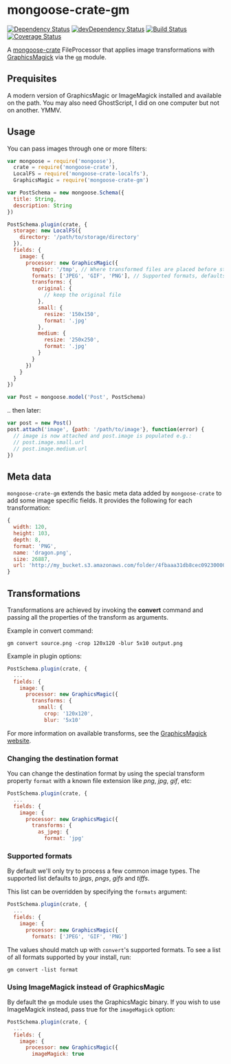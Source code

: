 # mongoose-crate-gm

[![Dependency Status](https://david-dm.org/achingbrain/mongoose-crate-gm.svg?theme=shields.io)](https://david-dm.org/achingbrain/mongoose-crate-gm) [![devDependency Status](https://david-dm.org/achingbrain/mongoose-crate-gm/dev-status.svg?theme=shields.io)](https://david-dm.org/achingbrainmongoose-crate-gm#info=devDependencies) [![Build Status](https://img.shields.io/travis/achingbrain/mongoose-crate-gm/master.svg)](https://travis-ci.org/achingbrain/mongoose-crate-gm) [![Coverage Status](http://img.shields.io/coveralls/achingbrain/mongoose-crate-gm/master.svg)](https://coveralls.io/r/achingbrain/mongoose-crate-gm)

A [mongoose-crate](https://github.com/achingbrain/mongoose-crate) FileProcessor that applies image transformations with [GraphicsMagick](http://www.graphicsmagick.org) via the [`gm`](http://npmjs.org/package/gm) module.

## Prequisites

A modern version of GraphicsMagic or ImageMagick installed and available on the path.  You may also need GhostScript, I did on one computer but not on another.  YMMV.

## Usage

You can pass images through one or more filters:

```javascript
var mongoose = require('mongoose'),
  crate = require('mongoose-crate'),
  LocalFS = require('mongoose-crate-localfs'),
  GraphicsMagic = require('mongoose-crate-gm')

var PostSchema = new mongoose.Schema({
  title: String,
  description: String
})

PostSchema.plugin(crate, {
  storage: new LocalFS({
    directory: '/path/to/storage/directory'
  }),
  fields: {
    image: {
      processor: new GraphicsMagic({
        tmpDir: '/tmp', // Where transformed files are placed before storage, defaults to os.tmpdir()
        formats: ['JPEG', 'GIF', 'PNG'], // Supported formats, defaults to ['JPEG', 'GIF', 'PNG', 'TIFF']
        transforms: {
          original: {
            // keep the original file
          },
          small: {
            resize: '150x150',
            format: '.jpg'
          },
          medium: {
            resize: '250x250',
            format: '.jpg'
          }
        }
      })
    }
  }
})

var Post = mongoose.model('Post', PostSchema)
```

.. then later:

```javascript
var post = new Post()
post.attach('image', {path: '/path/to/image'}, function(error) {
  // image is now attached and post.image is populated e.g.:
  // post.image.small.url
  // post.image.medium.url
})
```

## Meta data

`mongoose-crate-gm` extends the basic meta data added by `mongoose-crate` to add some image specific fields.  It provides the following for each transformation:

```javascript
{
  width: 120,
  height: 103,
  depth: 8,
  format: 'PNG',
  name: 'dragon.png',
  size: 26887,
  url: 'http://my_bucket.s3.amazonaws.com/folder/4fbaaa31db8cec0923000019-medium.png'
}
```

## Transformations

Transformations are achieved by invoking the **convert** command and passing all the properties of the transform as arguments.

Example in convert command:

    gm convert source.png -crop 120x120 -blur 5x10 output.png

Example in plugin options:

```javascript
PostSchema.plugin(crate, {
  ...
  fields: {
    image: {
      processor: new GraphicsMagic({
        transforms: {
          small: {
            crop: '120x120',
            blur: '5x10'
```

For more information on available transforms, see the [GraphicsMagick website](http://www.graphicsmagick.org/convert.html).

### Changing the destination format

You can change the destination format by using the special transform property `format` with a known file extension like *png*, *jpg*, *gif*, etc:

```javascript
PostSchema.plugin(crate, {
  ...
  fields: {
    image: {
      processor: new GraphicsMagic({
        transforms: {
          as_jpeg: {
            format: 'jpg'
```

### Supported formats

By default we'll only try to process a few common image types.  The supported list defaults to *jpgs*, *pngs*, *gifs* and *tiffs*.

This list can be overridden by specifying the `formats` argument:

```javascript
PostSchema.plugin(crate, {
  ...
  fields: {
    image: {
      processor: new GraphicsMagic({
        formats: ['JPEG', 'GIF', 'PNG']
```

The values should match up with `convert`'s supported formats.  To see a list of all formats supported by your install, run:

```
gm convert -list format
```

### Using ImageMagick instead of GraphicsMagic

By default the `gm` module uses the GraphicsMagic binary. If you wish to use ImageMagick instead, pass true for the `imageMagick` option:

```javascript
PostSchema.plugin(crate, {
  ...
  fields: {
    image: {
      processor: new GraphicsMagic({
        imageMagick: true
```
